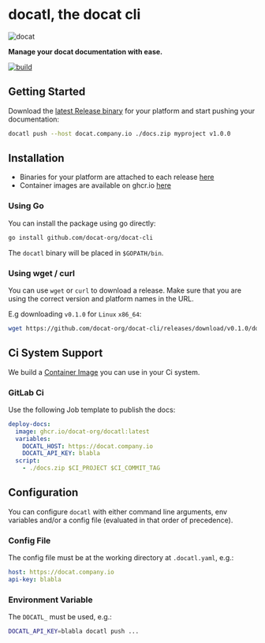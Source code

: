 # docatl, the docat cli

![docat](https://github.com/randombenj/docat/raw/master/doc/assets/docat-teaser.png)

**Manage your docat documentation with ease.**

[![build](https://github.com/docat-org/docat-cli/workflows/Ci/badge.svg)](https://github.com/docat-org/docat-cli/actions)

## Getting Started

Download the [latest Release binary](https://github.com/docat-org/docat-cli/releases/latest) for your platform
and start pushing your documentation:

```sh
docatl push --host docat.company.io ./docs.zip myproject v1.0.0
```

## Installation

* Binaries for your platform are attached to each release [here](https://github.com/docat-org/docat-cli/releases)
* Container images are available on ghcr.io [here](https://github.com/docat-org/docat-cli/pkgs/container/docatl)

### Using Go

You can install the package using go directly:

```sh
go install github.com/docat-org/docat-cli
```

The `docatl` binary will be placed in `$GOPATH/bin`.

### Using wget / curl

You can use `wget` or `curl` to download a release.
Make sure that you are using the correct version and platform names in the URL.

E.g downloading `v0.1.0` for `Linux` `x86_64`:
```sh
wget https://github.com/docat-org/docat-cli/releases/download/v0.1.0/docatl_0.1.0_Linux_x86_64
```

## Ci System Support

We build a [Container Image](https://github.com/docat-org/docat-cli/pkgs/container/docatl) you can use
in your Ci system.

### GitLab Ci

Use the following Job template to publish the docs:

```yaml
deploy-docs:
  image: ghcr.io/docat-org/docatl:latest
  variables:
    DOCATL_HOST: https://docat.company.io
    DOCATL_API_KEY: blabla
  script:
    - ./docs.zip $CI_PROJECT $CI_COMMIT_TAG
```

## Configuration

You can configure `docatl` with either command line arguments, env variables and/or a config file (evaluated in that order of precedence).

### Config File

The config file must be at the working directory at `.docatl.yaml`, e.g.:

```yaml
host: https://docat.company.io
api-key: blabla
```

### Environment Variable

The `DOCATL_` must be used, e.g.:

```sh
DOCATL_API_KEY=blabla docatl push ...
```
